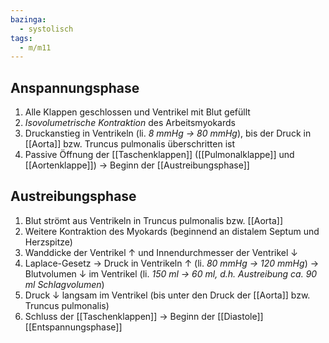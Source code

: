```yaml
---
bazinga:
  - systolisch
tags:
  - m/m11
---
```


## Anspannungsphase

1.  Alle Klappen geschlossen und Ventrikel mit Blut gefüllt
2.  _Isovolumetrische Kontraktion_ des Arbeitsmyokards
3.  Druckanstieg in Ventrikeln (li. _8 mmHg → 80 mmHg_), bis der Druck in [[Aorta]] bzw. Truncus pulmonalis überschritten ist
4.  Passive Öffnung der [[Taschenklappen]] ([[Pulmonalklappe]] und [[Aortenklappe]]) → Beginn der [[Austreibungsphase]]

## Austreibungsphase

1.  Blut strömt aus Ventrikeln in Truncus pulmonalis bzw. [[Aorta]]
2.  Weitere Kontraktion des Myokards (beginnend an distalem Septum und Herzspitze)
3.  Wanddicke der Ventrikel ↑ und Innendurchmesser der Ventrikel ↓
4.  Laplace-Gesetz → Druck in Ventrikeln ↑ (li. *80 mmHg → 120 mmHg*) → Blutvolumen ↓ im Ventrikel (li. *150 ml → 60 ml, d.h. Austreibung ca. 90 ml Schlagvolumen*)
5.  Druck ↓ langsam im Ventrikel (bis unter den Druck der [[Aorta]] bzw. Truncus pulmonalis)
6.  Schluss der [[Taschenklappen]] → Beginn der [[Diastole]] [[Entspannungsphase]]